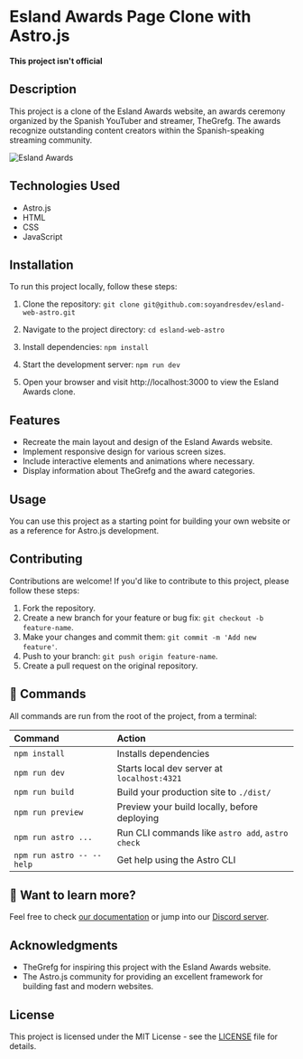 # Esland Awards Page Clone with Astro.js
**This project isn't official**

## Description

This project is a clone of the Esland Awards website, an awards ceremony organized by the Spanish YouTuber and streamer, TheGrefg. The awards recognize outstanding content creators within the Spanish-speaking streaming community.

![Esland Awards](link_to_image)

## Technologies Used

- Astro.js
- HTML
- CSS
- JavaScript

## Installation

To run this project locally, follow these steps:

1. Clone the repository:
`git clone git@github.com:soyandresdev/esland-web-astro.git`

2. Navigate to the project directory:
`cd esland-web-astro`
3. Install dependencies:
`npm install`
4. Start the development server:
`npm run dev`

5. Open your browser and visit http://localhost:3000 to view the Esland Awards clone.

## Features

- Recreate the main layout and design of the Esland Awards website.
- Implement responsive design for various screen sizes.
- Include interactive elements and animations where necessary.
- Display information about TheGrefg and the award categories.

## Usage

You can use this project as a starting point for building your own website or as a reference for Astro.js development.

## Contributing

Contributions are welcome! If you'd like to contribute to this project, please follow these steps:

1. Fork the repository.
2. Create a new branch for your feature or bug fix: `git checkout -b feature-name`.
3. Make your changes and commit them: `git commit -m 'Add new feature'`.
4. Push to your branch: `git push origin feature-name`.
5. Create a pull request on the original repository.

## 🧞 Commands

All commands are run from the root of the project, from a terminal:

| Command                   | Action                                           |
| :------------------------ | :----------------------------------------------- |
| `npm install`             | Installs dependencies                            |
| `npm run dev`             | Starts local dev server at `localhost:4321`      |
| `npm run build`           | Build your production site to `./dist/`          |
| `npm run preview`         | Preview your build locally, before deploying     |
| `npm run astro ...`       | Run CLI commands like `astro add`, `astro check` |
| `npm run astro -- --help` | Get help using the Astro CLI                     |

## 👀 Want to learn more?

Feel free to check [our documentation](https://docs.astro.build) or jump into our [Discord server](https://astro.build/chat).

## Acknowledgments

- TheGrefg for inspiring this project with the Esland Awards website.
- The Astro.js community for providing an excellent framework for building fast and modern websites.

## License

This project is licensed under the MIT License - see the [LICENSE](LICENSE.md) file for details.

